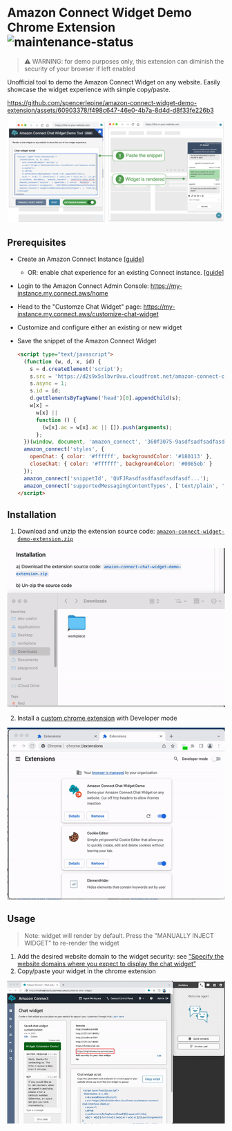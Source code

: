 # Amazon Connect Widget Demo Chrome Extension ![maintenance-status](https://img.shields.io/badge/maintenance-experimental-blue.svg)

> ⚠️ WARNING: for demo purposes only, this extension can diminish the security of your browser if left enabled

Unofficial tool to demo the Amazon Connect Widget on any website. Easily showcase the widget experience with simple copy/paste.

https://github.com/spencerlepine/amazon-connect-widget-demo-extension/assets/60903378/f498c647-46e0-4b7a-8d4d-d8f33fe226b3

![image](./screenshots/chrome-extension-tool-thumbnail.png)


## Prerequisites

- Create an Amazon Connect Instance [[guide](https://docs.aws.amazon.com/connect/latest/adminguide/amazon-connect-instances.html)]
  - OR: enable chat experience for an existing Connect instance. [[guide](https://github.com/amazon-connect/amazon-connect-chat-ui-examples#enabling-chat-in-an-existing-amazon-connect-contact-center)]
 
- Login to the Amazon Connect Admin Console: https://my-instance.my.connect.aws/home

- Head to the "Customze Chat Widget" page: https://my-instance.my.connect.aws/customize-chat-widget

- Customize and configure either an existing or new widget

- Save the snippet of the Amazon Connect Widget

  ```html
  <script type="text/javascript">
    (function (w, d, x, id) {
      s = d.createElement('script');
      s.src = 'https://d2s9x5slbvr0vu.cloudfront.net/amazon-connect-chat-interface-client.js';
      s.async = 1;
      s.id = id;
      d.getElementsByTagName('head')[0].appendChild(s);
      w[x] =
        w[x] ||
        function () {
          (w[x].ac = w[x].ac || []).push(arguments);
        };
    })(window, document, 'amazon_connect', '360f3075-9asdfsadfsadfasdfc3bfd');
    amazon_connect('styles', {
      openChat: { color: '#ffffff', backgroundColor: '#180113' },
      closeChat: { color: '#ffffff', backgroundColor: '#0085eb' }
    });
    amazon_connect('snippetId', 'QVFJRasdfasdfasdfasdfasdf...');
    amazon_connect('supportedMessagingContentTypes', ['text/plain', 'text/markdown']);
  </script>
  ```

## Installation

1. Download and unzip the extension source code: [`amazon-connect-widget-demo-extension.zip`](https://github.com/amazon-connect/amazon-connect-chat-ui-examples/raw/master/widgetSnippetChromeExtensionDemoTool/amazon-connect-widget-demo-extension.zip)

![download-and-unzip-example](./screenshots/download-and-unzip-example.gif)

2. Install a [custom chrome extension](https://support.google.com/chrome/a/answer/2714278?hl=en#:~:text=Go%20to%20chrome%3A%2F%2Fextensions,the%20app%20or%20extension%20folder) with Developer mode

![dev-extension-installation](./screenshots/dev-extension-installation.gif)

## Usage

> Note: widget will render by default. Press the "MANUALLY INJECT WIDGET" to re-render the widget

1. Add the desired website domain to the widget security: see ["Specify the website domains where you expect to display the chat widget"](https://docs.aws.amazon.com/connect/latest/adminguide/add-chat-to-website.html#chat-widget-domains)
2. Copy/paste your widget in the chrome extension

![amazon-connect-widget-demo-tool-example](./screenshots/amazon-connect-widget-demo-tool-example.gif)
